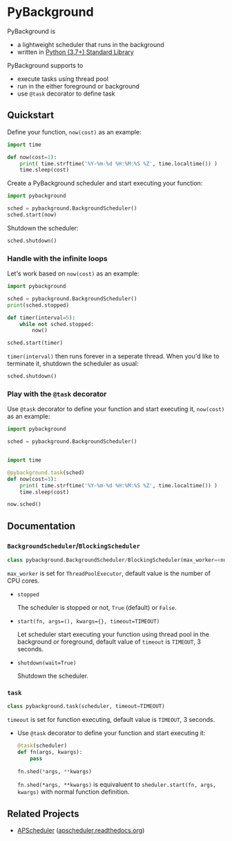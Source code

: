 # PyBackground

PyBackground is

* a lightweight scheduler that runs in the background
* written in [Python (3.7+) Standard Library](https://docs.python.org/3.7/library/)



PyBackground supports to

* execute tasks using thread pool
* run in the either foreground or background
* use `@task` decorator to define task



## Quickstart

Define your function, `now(cost)` as an example:

```python
import time

def now(cost=1):
    print( time.strftime('%Y-%m-%d %H:%M:%S %Z', time.localtime()) )
    time.sleep(cost)
```

Create a PyBackground scheduler and start executing your function:

```python
import pybackground

sched = pybackground.BackgroundScheduler()
sched.start(now)
```

Shutdown the scheduler:

```python
sched.shutdown()
```



### Handle with the infinite loops

Let's work based on `now(cost)` as an example:

```python
import pybackground

sched = pybackground.BackgroundScheduler()
print(sched.stopped)

def timer(interval=5):
    while not sched.stopped:
        now()

sched.start(timer)
```

`timer(interval)` then runs forever in a seperate thread. When you'd like to terminate it, shutdown the scheduler as usual:

```python
sched.shutdown()
```



### Play with the `@task` decorator

Use `@task` decorator to define your function and start executing it, `now(cost)` as an example:

```python
import pybackground

sched = pybackground.BackgroundScheduler()


import time

@pybackground.task(sched)
def now(cost=3):
    print( time.strftime('%Y-%m-%d %H:%M:%S %Z', time.localtime()) )
    time.sleep(cost)

now.sched()
```



## Documentation

### `BackgroundScheduler`/`BlockingScheduler`

```python
class pybackground.BackgroundScheduler/BlockingScheduler(max_worker=<num_cpu_cores>)
```

`max_worker` is set for `ThreadPoolExecutor`, default value is the number of CPU cores.

* `stopped`

  The scheduler is stopped or not, `True` (default) or `False`.

* `start(fn, args=(), kwargs={}, timeout=TIMEOUT)`

  Let scheduler start executing your function using thread pool in the background or foreground, default value of `timeout` is `TIMEOUT`, 3 seconds.

* `shutdown(wait=True)`

  Shutdown the scheduler.



### `task`

```python
class pybackground.task(scheduler, timeout=TIMEOUT)
```

`timeout` is set for function executing, default value is `TIMEOUT`, 3 seconds.

* Use `@task` decorator to define your function and start executing it:

  ```python
  @task(scheduler)
  def fn(args, kwargs):
      pass
    
  fn.shed(*args, **kwargs)
  ```

  `fn.shed(*args, **kwargs)` is equivaluent to `sheduler.start(fn, args, kwargs)` with normal function definition.



## Related Projects

* [APScheduler](https://github.com/agronholm/apscheduler) ([apscheduler.readthedocs.org](http://apscheduler.readthedocs.org))

